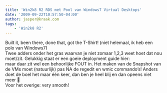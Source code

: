 ```yaml
---
title: 'Win2k8 R2 RDS met Pool van Windows7 Virtual Desktops'
date: '2009-09-22T10:57:50-04:00'
author: jasper@kraak.com
tags:
    - 'Win2k8 R2'
---
```


<div class="bvMsg" id="msgcns!3FD1C7C6EA1A2!166"><div>Built it, been there, done that, got the T-Shirt! (niet helemaal, ik heb een polo van Windows7)</div><div> </div><div>Twee adders onder het gras waarvan je niet zomaar 1,2,3 weet hoet dat nou moet/zit. Gelukkig staat er een goeie deployment guide hier:</div><div> </div><div><http://technet.microsoft.com/en-us/library/dd883265(WS.10).aspx></div><div> </div><div>maar daar zit wel een behoorlijke FOUT in. Het maken van de Snapshot van de VMs moet (natuurlijk) pas NA de regedit en wmic commando’s! Anders doet de boel het maar één keer, dan ben je heel blij en dan opeens niet meer 🙁 </div><div> </div><div>Voor het overige: very smooth!</div></div>
